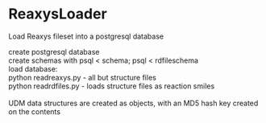 # ReaxysLoader
Load Reaxys fileset into a postgresql database

create postgresql database<br>
create schemas with psql < schema; psql < rdfileschema<br>
load database:<br>
python readreaxys.py  - all but structure files<br>
python readrdfiles.py - loads structure files as reaction smiles<br>
<br>
UDM data structures are created as objects, with an MD5 hash key created on the contents<br>

